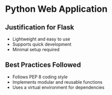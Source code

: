 # Python Web Application

## Justification for Flask
- Lightweight and easy to use
- Supports quick development
- Minimal setup required

## Best Practices Followed
- Follows PEP 8 coding style
- Implements modular and reusable functions
- Uses a virtual environment for dependencies
